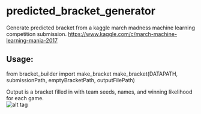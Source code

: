 # predicted_bracket_generator
Generate predicted bracket from a kaggle march madness machine learning competition submission.
https://www.kaggle.com/c/march-machine-learning-mania-2017

## Usage:
from bracket_builder import make_bracket
make_bracket(DATAPATH, submissionPath, emptyBracketPath, outputFilePath)

Output is a bracket filled in with team seeds, names, and winning likelihood for each game.  
![alt tag](https://raw.githubusercontent.com/cshaley/predicted_bracket_generator/master/empty_bracket.jpg)
